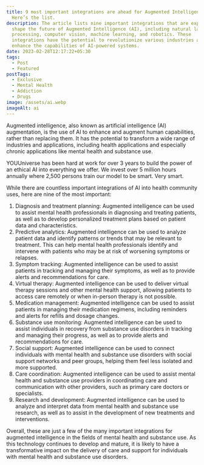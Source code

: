 ```yaml
---
title: 9 most important integrations are ahead for Augmented Intelligence.
  Here’s the list.
description: The article lists nine important integrations that are expected to
  shape the future of Augmented Intelligence (AI), including natural language
  processing, computer vision, machine learning, and robotics. These
  integrations have the potential to revolutionize various industries and
  enhance the capabilities of AI-powered systems.
date: 2023-02-28T12:17:22+05:30
tags:
  - Post
  - Featured
postTags:
  - Exclusive
  - Mental Health
  - Addiction
  - Drugs
image: /assets/ai.webp
imageAlt: ai
---
```

Augmented intelligence, also known as artificial intelligence (AI) augmentation, is the use of AI to enhance and augment human capabilities, rather than replacing them. It has the potential to transform a wide range of industries and applications, including health applications and especially chronic applications like mental health and substance use.

YOUUniverse has been hard at work for over 3 years to build the power of an ethical AI into everything we offer. We invest over 5 million hours annually where 2,500 persons train our model to be smart. Very smart.

While there are countless important integrations of AI into health community uses, here are nine of the most important:

1. Diagnosis and treatment planning: Augmented intelligence can be used to assist mental health professionals in diagnosing and treating patients, as well as to develop personalized treatment plans based on patient data and characteristics.
2. Predictive analytics: Augmented intelligence can be used to analyze patient data and identify patterns or trends that may be relevant to treatment. This can help mental health professionals identify and intervene with patients who may be at risk of worsening symptoms or relapses.
3. Symptom tracking: Augmented intelligence can be used to assist patients in tracking and managing their symptoms, as well as to provide alerts and recommendations for care.
4. Virtual therapy: Augmented intelligence can be used to deliver virtual therapy sessions and other mental health support, allowing patients to access care remotely or when in-person therapy is not possible.
5. Medication management: Augmented intelligence can be used to assist patients in managing their medication regimens, including reminders and alerts for refills and dosage changes.
6. Substance use monitoring: Augmented intelligence can be used to assist individuals in recovery from substance use disorders in tracking and managing their progress, as well as to provide alerts and recommendations for care.
7. Social support: Augmented intelligence can be used to connect individuals with mental health and substance use disorders with social support networks and peer groups, helping them feel less isolated and more supported.
8. Care coordination: Augmented intelligence can be used to assist mental health and substance use providers in coordinating care and communication with other providers, such as primary care doctors or specialists.
9. Research and development: Augmented intelligence can be used to analyze and interpret data from mental health and substance use research, as well as to assist in the development of new treatments and interventions.

Overall, these are just a few of the many important integrations for augmented intelligence in the fields of mental health and substance use. As this technology continues to develop and mature, it is likely to have a transformative impact on the delivery of care and support for individuals with mental health and substance use disorders.